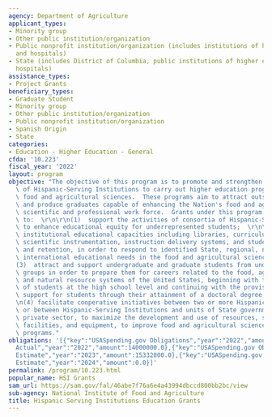 ```yaml
---
agency: Department of Agriculture
applicant_types:
- Minority group
- Other public institution/organization
- Public nonprofit institution/organization (includes institutions of higher education
  and hospitals)
- State (includes District of Columbia, public institutions of higher education and
  hospitals)
assistance_types:
- Project Grants
beneficiary_types:
- Graduate Student
- Minority group
- Other public institution/organization
- Public nonprofit institution/organization
- Spanish Origin
- State
categories:
- Education - Higher Education - General
cfda: '10.223'
fiscal_year: '2022'
layout: program
objective: "The objective of this program is to promote and strengthen the ability\
  \ of Hispanic-Serving Institutions to carry out higher education programs in the\
  \ food and agricultural sciences.  These programs aim to attract outstanding students\
  \ and produce graduates capable of enhancing the Nation's food and agricultural\
  \ scientific and professional work force.  Grants under this program will be awarded\
  \ to:  \r\n\r\n(1)  support the activities of consortia of Hispanic-Serving Institutions\
  \ to enhance educational equity for underrepresented students;  \r\n\r\n(2)  strengthen\
  \ institutional educational capacities including libraries, curriculum, faculty,\
  \ scientific instrumentation, instruction delivery systems, and student recruitment\
  \ and retention, in order to respond to identified State, regional, national, or\
  \ international educational needs in the food and agricultural sciences; \r\n\r\n\
  (3)  attract and support undergraduate and graduate students from underrepresented\
  \ groups in order to prepare them for careers related to the food, agricultural,\
  \ and natural resource systems of the United States, beginning with the mentoring\
  \ of students at the high school level and continuing with the provision of financial\
  \ support for students through their attainment of a doctoral degree; and \r\n\r\
  \n(4) facilitate cooperative initiatives between two or more Hispanic-Serving Institutions,\
  \ or between Hispanic-Serving Institutions and units of State government or the\
  \ private sector, to maximize the development and use of resources, such as faculty,\
  \ facilities, and equipment, to improve food and agricultural sciences teaching\
  \ programs."
obligations: '[{"key":"USASpending.gov Obligations","year":"2022","amount":13128474.78},{"key":"SAM.gov
  Actual","year":"2022","amount":14000000.0},{"key":"USASpending.gov Obligations","year":"2023","amount":3368138.28},{"key":"SAM.gov
  Estimate","year":"2023","amount":15332800.0},{"key":"USASpending.gov Obligations","year":"2024","amount":0.0},{"key":"SAM.gov
  Estimate","year":"2024","amount":0.0}]'
permalink: /program/10.223.html
popular_name: HSI Grants
sam_url: https://sam.gov/fal/46abe7f76a6e4a43994dbccd800bb2bc/view
sub-agency: National Institute of Food and Agriculture
title: Hispanic Serving Institutions Education Grants
---
```

